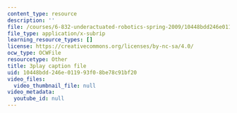 ```yaml
---
content_type: resource
description: ''
file: /courses/6-832-underactuated-robotics-spring-2009/10448bdd246e011993f08be78c91bf20_-fCLJ1pGht4.srt
file_type: application/x-subrip
learning_resource_types: []
license: https://creativecommons.org/licenses/by-nc-sa/4.0/
ocw_type: OCWFile
resourcetype: Other
title: 3play caption file
uid: 10448bdd-246e-0119-93f0-8be78c91bf20
video_files:
  video_thumbnail_file: null
video_metadata:
  youtube_id: null
---
```

